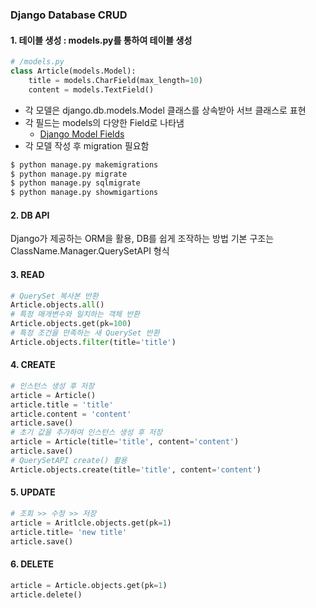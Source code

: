 ### Django Database CRUD
#### 1. 테이블 생성 : models.py를 통하여 테이블 생성
```python
# /models.py
class Article(models.Model):
    title = models.CharField(max_length=10)
    content = models.TextField()
```
- 각 모델은 django.db.models.Model 클래스를 상속받아 서브 클래스로 표현
- 각 필드는 models의 다양한 Field로 나타냄
  - [Django Model Fields](https://docs.djangoproject.com/en/3.2/ref/models/fields/)
- 각 모델 작성 후 migration 필요함
```bash
$ python manage.py makemigrations
$ python manage.py migrate
$ python manage.py sqlmigrate
$ python manage.py showmigartions
```

#### 2. DB API
Django가 제공하는 ORM을 활용, DB를 쉽게 조작하는 방법
기본 구조는 ClassName.Manager.QuerySetAPI 형식

#### 3. READ
```python
# QuerySet 복사본 반환
Article.objects.all()
# 특정 매개변수와 일치하는 객체 반환
Article.objects.get(pk=100)
# 특정 조건을 만족하는 새 QuerySet 반환
Article.objects.filter(title='title')
```

#### 4. CREATE
```python
# 인스턴스 생성 후 저장
article = Article()
article.title = 'title'
article.content = 'content'
article.save()
# 초기 값을 추가하여 인스턴스 생성 후 저장
article = Article(title='title', content='content')
article.save()
# QuerySetAPI create() 활용
Article.objects.create(title='title', content='content')
```

#### 5. UPDATE
```python
# 조회 >> 수정 >> 저장
article = Aritlcle.objects.get(pk=1)
article.title= 'new title'
article.save()
```

#### 6. DELETE
```python
article = Article.objects.get(pk=1)
article.delete()
```